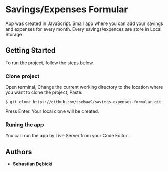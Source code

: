 # Savings/Expenses Formular 

App was created in JavaScript. 
Small app where you can add your savings and expenses for every month.
Every savings/expences are store in Local Storage

## Getting Started

To run the project, follow the steps below.

### Clone project

Open terminal,
Change the current working directory to the location where you want to clone the project,
Paste:
```
$ git clone https://github.com/ssebaa9/savings-expenses-formular.git
```
Press Enter. Your local clone will be created.

### Runing the app

You can run the app by Live Server from your Code Editor.

## Authors

* **Sebastian Dębicki** 
